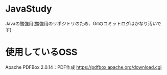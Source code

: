 # JavaStudy
Javaの勉強用(勉強用のリポジトリのため、Gitのコミットログはかなり汚いです)

# 使用しているOSS
Apache PDFBox 2.0.14：PDF作成
https://pdfbox.apache.org/download.cgi
